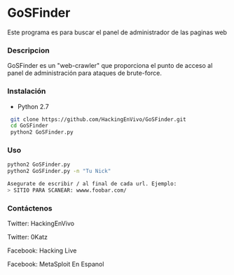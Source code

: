# GoSFinder
Este programa es para buscar el panel de administrador de las paginas web

### Descripcion
GoSFinder es un "web-crawler" que proporciona el punto de acceso al panel de administración para ataques de brute-force.

### Instalación

- Python 2.7
```sh
 git clone https://github.com/HackingEnVivo/GoSFinder.git
 cd GoSFinder
 python2 GoSFinder.py
```
### Uso
```sh
python2 GoSFinder.py
python2 GoSFinder.py -n "Tu Nick"

Asegurate de escribir / al final de cada url. Ejemplo:
> SITIO PARA SCANEAR: wwww.foobar.com/

```
### Contáctenos 

Twitter: HackingEnVivo

Twitter: 0Katz

Facebook: Hacking Live

Facebook: MetaSploit En Espanol 

